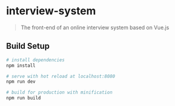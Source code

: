 # interview-system

> The front-end of an online interview system based on Vue.js

## Build Setup

``` bash
# install dependencies
npm install

# serve with hot reload at localhost:8080
npm run dev

# build for production with minification
npm run build
```


